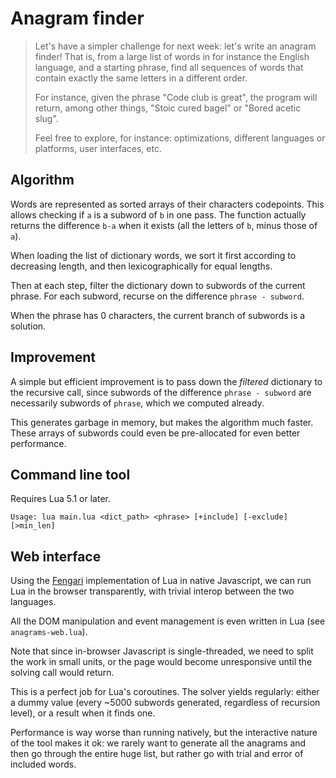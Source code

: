 # Anagram finder

> Let's have a simpler challenge for next week: let's write an anagram finder! That is, from a large list of words in for instance the English language, and a starting phrase, find all sequences of words that contain exactly the same letters in a different order.
>
> For instance, given the phrase "Code club is great", the program will return, among other things, "Stoic cured bagel" or "Bored acetic slug".
>
> Feel free to explore, for instance: optimizations, different languages or platforms, user interfaces, etc.

## Algorithm

Words are represented as sorted arrays of their characters codepoints. This allows checking if `a` is a subword of `b` in one pass. The function actually returns the difference `b-a` when it exists (all the letters of `b`, minus those of `a`).

When loading the list of dictionary words, we sort it first according to decreasing length, and then lexicographically for equal lengths.

Then at each step, filter the dictionary down to subwords of the current phrase. For each subword, recurse on the difference `phrase - subword`.

When the phrase has 0 characters, the current branch of subwords is a solution.

## Improvement

A simple but efficient improvement is to pass down the *filtered* dictionary to the recursive call, since subwords of the difference `phrase - subword` are necessarily subwords of `phrase`, which we computed already.

This generates garbage in memory, but makes the algorithm much faster. These arrays of subwords could even be pre-allocated for even better performance.

## Command line tool

Requires Lua 5.1 or later.

`Usage: lua main.lua <dict_path> <phrase> [+include] [-exclude] [>min_len]`

## Web interface

Using the [Fengari](https://fengari.io/) implementation of Lua in native Javascript, we can run Lua in the browser transparently, with trivial interop between the two languages.

All the DOM manipulation and event management is even written in Lua (see `anagrams-web.lua`).

Note that since in-browser Javascript is single-threaded, we need to split the work in small units, or the page would become unresponsive until the solving call would return.

This is a perfect job for Lua's coroutines. The solver yields regularly: either a dummy value (every ~5000 subwords generated, regardless of recursion level), or a result when it finds one.

Performance is way worse than running natively, but the interactive nature of the tool makes it ok: we rarely want to generate all the anagrams and then go through the entire huge list, but rather go with trial and error of included words.
